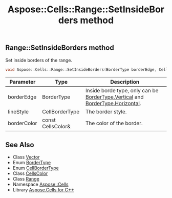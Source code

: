 ﻿---
title: Aspose::Cells::Range::SetInsideBorders method
linktitle: SetInsideBorders
second_title: Aspose.Cells for C++ API Reference
description: 'Aspose::Cells::Range::SetInsideBorders method. Set inside borders of the range in C++.'
type: docs
weight: 3500
url: /cpp/aspose.cells/range/setinsideborders/
---
## Range::SetInsideBorders method


Set inside borders of the range.

```cpp
void Aspose::Cells::Range::SetInsideBorders(BorderType borderEdge, CellBorderType lineStyle, const CellsColor &borderColor)
```


| Parameter | Type | Description |
| --- | --- | --- |
| borderEdge | BorderType | Inside borde type, only can be [BorderType.Vertical](../../bordertype/) and [BorderType.Horizontal](../../bordertype/). |
| lineStyle | CellBorderType | The border style. |
| borderColor | const CellsColor\& | The color of the border. |

## See Also

* Class [Vector](../../vector/)
* Enum [BorderType](../../bordertype/)
* Enum [CellBorderType](../../cellbordertype/)
* Class [CellsColor](../../cellscolor/)
* Class [Range](../)
* Namespace [Aspose::Cells](../../)
* Library [Aspose.Cells for C++](../../../)
